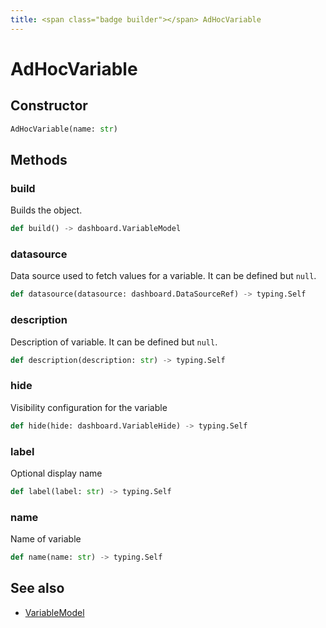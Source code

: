 ```yaml
---
title: <span class="badge builder"></span> AdHocVariable
---
```

# <span class="badge builder"></span> AdHocVariable

## Constructor

```python
AdHocVariable(name: str)
```
## Methods

### <span class="badge object-method"></span> build

Builds the object.

```python
def build() -> dashboard.VariableModel
```

### <span class="badge object-method"></span> datasource

Data source used to fetch values for a variable. It can be defined but `null`.

```python
def datasource(datasource: dashboard.DataSourceRef) -> typing.Self
```

### <span class="badge object-method"></span> description

Description of variable. It can be defined but `null`.

```python
def description(description: str) -> typing.Self
```

### <span class="badge object-method"></span> hide

Visibility configuration for the variable

```python
def hide(hide: dashboard.VariableHide) -> typing.Self
```

### <span class="badge object-method"></span> label

Optional display name

```python
def label(label: str) -> typing.Self
```

### <span class="badge object-method"></span> name

Name of variable

```python
def name(name: str) -> typing.Self
```

## See also

 * <span class="badge object-type-class"></span> [VariableModel](./object-VariableModel.md)
